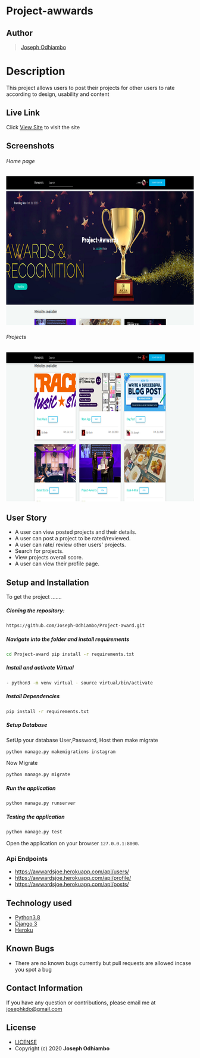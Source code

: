 # Project-awwards

## Author
>[Joseph Odhiambo](https://github.com/Joseph-Odhiambo)  
  
# Description  
This project allows users to post their projects for other users to rate according to design, usability and content 
##  Live Link  
 Click [View Site](https://awwardsjoe.herokuapp.com/)  to visit the site
  
## Screenshots 
###### Home page
 
<img src="https://github.com/Joseph-Odhiambo/Project-award/blob/master/static/images/shots/landing.png?raw=true" width="800px" height="400px">
 
 ###### Projects
 <img src="https://github.com/Joseph-Odhiambo/Project-award/blob/master/static/images/shots/websites.png?raw=true" width="800px" height="400px"> 


 
## User Story  
  
* A user can view posted projects and their details.  
* A user can post a project to be rated/reviewed. 
* A user can rate/ review other users' projects.  
* Search for projects.  
* View projects overall score.
* A user can view their profile page.  
  

  
## Setup and Installation  
To get the project .......  
  
##### Cloning the repository:  
 ```bash 
 https://github.com/Joseph-Odhiambo/Project-award.git
```
##### Navigate into the folder and install requirements  
 ```bash 
cd Project-award pip install -r requirements.txt 
```
##### Install and activate Virtual  
 ```bash 
- python3 -m venv virtual - source virtual/bin/activate  
```  
##### Install Dependencies  
 ```bash 
 pip install -r requirements.txt 
```  
 ##### Setup Database  
  SetUp your database User,Password, Host then make migrate  
 ```bash 
python manage.py makemigrations instagram
 ``` 
 Now Migrate  
 ```bash 
 python manage.py migrate 
```
##### Run the application  
 ```bash 
 python manage.py runserver 
``` 
##### Testing the application  
 ```bash 
 python manage.py test 
```
Open the application on your browser `127.0.0.1:8000`.  
  
 ### Api Endpoints
 * https://awwardsjoe.herokuapp.com/api/users/
 * https://awwardsjoe.herokuapp.com/api/profile/
 * https://awwardsjoe.herokuapp.com/api/posts/
 
 
## Technology used  
  
* [Python3.8](https://www.python.org/)  
* [Django 3](https://docs.djangoproject.com/en/2.2/)  
* [Heroku](https://heroku.com)  
  
  
## Known Bugs  
* There are no known bugs currently but pull requests are allowed incase you spot a bug  
  
## Contact Information   
If you have any question or contributions, please email me at josephkdo@gmail.com  
  
## License 

* [LICENSE](LICENSE)  
* Copyright (c) 2020 **Joseph Odhiambo**